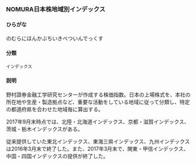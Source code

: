 <div style="display:none;">

## [あ行](securities-terms?id=あ行)
## [か行](securities-terms?id=か行)
## [さ行](securities-terms?id=さ行)
## [た行](securities-terms?id=た行)
## [な行](securities-terms?id=な行)

</div>

### NOMURA日本株地域別インデックス

#### ひらがな

のむらにほんかぶちいきべついんでっくす

#### 分類

`インデックス`

#### 説明

野村證券金融工学研究センターが作成する株価指数。日本の上場株式を、本社の所在地や生産・製造拠点など、重要な活動をしている地域に従って分類し、特定の都道府県を合わせた地域毎に算出する。
 
2017年9月末時点では、北陸・北海道インデックス、京都・滋賀インデックス、茨城・栃木インデックスがある。
 
従来提供していた東北インデックス、東海三県インデックス、九州インデックスは2016年3月末で終了した。また、2017年3月末で、関東・甲信インデックス、中国・四国インデックスの提供が終了した。

<div style="display:none;">

## [は行](securities-terms?id=は行)
## [ま行](securities-terms?id=ま行)
## [や行](securities-terms?id=や行)
## [ら行](securities-terms?id=ら行)
## [わ行](securities-terms?id=わ行)
## [英数字・記号](securities-terms?id=英数字・記号)

</div>


